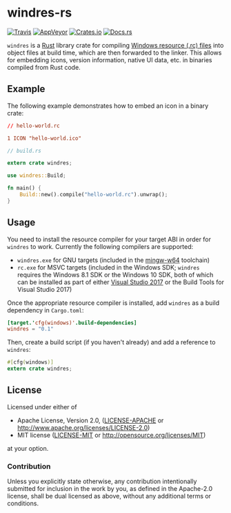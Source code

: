 # windres-rs

[![Travis](https://img.shields.io/travis/FaultyRAM/windres-rs.svg)][1]
[![AppVeyor](https://img.shields.io/appveyor/ci/FaultyRAM/windres-rs.svg)][2]
[![Crates.io](https://img.shields.io/crates/v/windres.svg)][3]
[![Docs.rs](https://docs.rs/windres/badge.svg)][4]

`windres` is a [Rust][5] library crate for compiling [Windows resource (.rc) files][6] into object
files at build time, which are then forwarded to the linker. This allows for embedding icons,
version information, native UI data, etc. in binaries compiled from Rust code.

## Example

The following example demonstrates how to embed an icon in a binary crate:

```rc
// hello-world.rc

1 ICON "hello-world.ico"
```

```rust
// build.rs

extern crate windres;

use windres::Build;

fn main() {
    Build::new().compile("hello-world.rc").unwrap();
}
```

## Usage

You need to install the resource compiler for your target ABI in order for `windres` to work.
Currently the following compilers are supported:

* `windres.exe` for GNU targets (included in the [mingw-w64][7] toolchain)
* `rc.exe` for MSVC targets (included in the Windows SDK; `windres` requires the Windows 8.1 SDK or
  the Windows 10 SDK, both of which can be installed as part of either [Visual Studio 2017][8] or
  the Build Tools for Visual Studio 2017)

Once the appropriate resource compiler is installed, add `windres` as a build dependency in
`Cargo.toml`:

```toml
[target.'cfg(windows)'.build-dependencies]
windres = "0.1"
```

Then, create a build script (if you haven't already) and add a reference to `windres`:

```rust
#[cfg(windows)]
extern crate windres;
```

## License

Licensed under either of

* Apache License, Version 2.0,
  ([LICENSE-APACHE](LICENSE-APACHE) or http://www.apache.org/licenses/LICENSE-2.0)
* MIT license ([LICENSE-MIT](LICENSE-MIT) or http://opensource.org/licenses/MIT)

at your option.

### Contribution

Unless you explicitly state otherwise, any contribution intentionally
submitted for inclusion in the work by you, as defined in the Apache-2.0
license, shall be dual licensed as above, without any additional terms or
conditions.

[1]: https://travis-ci.org/FaultyRAM/windres-rs
[2]: https://ci.appveyor.com/project/FaultyRAM/windres-rs
[3]: https://crates.io/crates/windres
[4]: https://docs.rs/windres
[5]: https://www.rust-lang.org
[6]: https://msdn.microsoft.com/en-us/library/windows/desktop/aa380599(v=vs.85).aspx
[7]: https://mingw-w64.org
[8]: https://www.visualstudio.com
